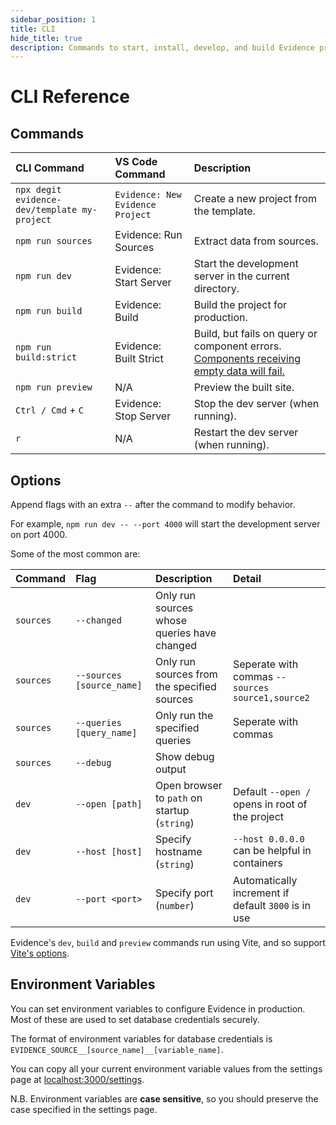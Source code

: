 ```yaml
---
sidebar_position: 1
title: CLI
hide_title: true
description: Commands to start, install, develop, and build Evidence projects from the command line.
---
```


# CLI Reference

## Commands

| CLI Command                                     | VS Code Command                   | Description                                            |
| :---------------------                          | :--------------                   | :----------------------------------------------------- |
| `npx degit evidence-dev/template my-project`    | `Evidence: New Evidence Project`    | Create a new project from the template.                |
| `npm run sources`                               | Evidence: Run Sources             | Extract data from sources.                             |
| `npm run dev`                                   | Evidence: Start Server            | Start the development server in the current directory. |
| `npm run build`                                 | Evidence: Build                   | Build the project for production.                      |
| `npm run build:strict`                          | Evidence: Built Strict            | Build, but fails on query or component errors. [Components receiving empty data will fail.](/deployment/overview#buildstrict) |
| `npm run preview`                               | N/A                               | Preview the built site.                                |
| `Ctrl / Cmd` + `C`                              | Evidence: Stop Server             | Stop the dev server (when running).                    |
| `r`                                             | N/A                               | Restart the dev server (when running).                 |

## Options

Append flags with an extra `--` after the command to modify behavior.

For example, `npm run dev -- --port 4000` will start the development server on port 4000.

Some of the most common are:

| Command   | Flag                        | Description                                  | Detail                                                    |
| :-------  | :--------------             | :------------------------------------------- | :---------------------------------------------------      |
| `sources` | `--changed`                 | Only run sources whose queries have changed  |                                                           |
| `sources` | `--sources [source_name]`   | Only run sources from the specified sources  | Seperate with commas `--sources source1,source2`          |
| `sources` | `--queries [query_name]`    | Only run the specified queries               | Seperate with commas                                      |
| `sources` | `--debug`                   | Show debug output                            |                                                           |
| `dev`     | `--open [path]`             | Open browser to `path` on startup (`string`) | Default `--open /` opens in root of the project           |
| `dev`     | `--host [host]`             | Specify hostname (`string`)                  | `--host 0.0.0.0` can be helpful in containers             |
| `dev`     | `--port <port>`             | Specify port (`number`)                      | Automatically increment if default `3000` is in use       |

Evidence's `dev`, `build` and `preview` commands run using Vite, and so support [Vite's options](https://vitejs.dev/guide/cli.html#options).

## Environment Variables

You can set environment variables to configure Evidence in production. Most of these are used to set database credentials securely.

The format of environment variables for database credentials is `EVIDENCE_SOURCE__[source_name]__[variable_name]`.

You can copy all your current environment variable values from the settings page at [localhost:3000/settings](http://localhost:3000/settings).

N.B. Environment variables are **case sensitive**, so you should preserve the case specified in the settings page.
